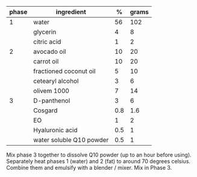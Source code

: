 | phase | ingredient               | %   | grams |
|-------|--------------------------|-----|-------|
| 1     | water                    | 56  | 102   |
|       | glycerin                 | 4   | 8     |
|       | citric acid              | 1   | 2     |
| 2     | avocado oil              | 10  | 20    |
|       | carrot oil               | 10  | 20    |
|       | fractioned coconut oil   | 5   | 10    |
|       | cetearyl alcohol         | 3   | 6     |
|       | olivem 1000              | 7   | 14    |
| 3     | D-panthenol              | 3   | 6     |
|       | Cosgard                  | 0.8 | 1.6   |
|       | EO                       | 1   | 2     |
|       | Hyaluronic acid          | 0.5 | 1     |
|       | water soluble Q10 powder | 0.5 | 1     |


Mix phase 3 together to dissolve Q10 powder (up to an hour before using).
Separately heat phases 1 (water) and 2 (fat) to around 70 degrees celsius. 
Combine them and emulsify with a blender / mixer.
Mix in Phase 3.